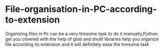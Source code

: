 # File-organisation-in-PC-according-to-extension
Organizing files in Pc can be a very tiresome task to do it manually,Python get you covered with the help of glob and shutil libraries help you organize file according its extension and it will definitely ease the tiresome task
